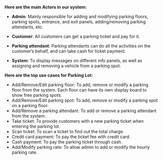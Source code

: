 **Here are the main Actors in our system:**

- **Admin**: Mainly responsible for adding and modifying parking floors, parking spots, entrance, and exit panels, adding/removing parking attendants, etc.

- **Customer**: All customers can get a parking ticket and pay for it.

- **Parking attendant**: Parking attendants can do all the activities on the customer’s behalf, and can take cash for ticket payment.

- **System**: To display messages on different info panels, as well as assigning and removing a vehicle from a parking spot.

**Here are the top use cases for Parking Lot:**

- Add/Remove/Edit parking floor: To add, remove or modify a parking floor from the system. Each floor can have its own display board to show free parking spots.
- Add/Remove/Edit parking spot: To add, remove or modify a parking spot on a parking floor.
- Add/Remove a parking attendant: To add or remove a parking attendant from the system.
- Take ticket: To provide customers with a new parking ticket when entering the parking lot.
- Scan ticket: To scan a ticket to find out the total charge.
- Credit card payment: To pay the ticket fee with credit card.
- Cash payment: To pay the parking ticket through cash.
- Add/Modify parking rate: To allow admin to add or modify the hourly parking rate.